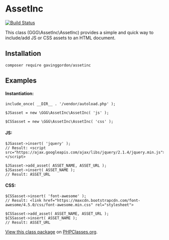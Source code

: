 # AssetInc

[![Build Status](https://travis-ci.org/gavinggordon/assetinc.svg?branch=master)](https://travis-ci.org/gavinggordon/AssetInc)

This class (GGG\AssetInc\AssetInc) provides a simple and quick way to include/add JS or CSS assets to an HTML document.

## Installation

	composer require gavinggordon/assetinc

## Examples

#### Instantiation:

	include_once( __DIR__ . '/vendor/autoload.php' );
	
	$JSasset = new \GGG\AssetInc\AssetInc( 'js' );
	
	$CSSasset = new \GGG\AssetInc\AssetInc( 'css' );

#### JS:

    $JSasset->insert( 'jquery' );
    // Result: <script src="https://ajax.googleapis.com/ajax/libs/jquery/2.1.4/jquery.min.js"></script>
	
	$JSasset->add_asset( ASSET_NAME, ASSET_URL );
	$JSasset->insert( ASSET_NAME );
	// Result: ASSET_URL
	
#### CSS:

    $CSSasset->insert( 'font-awesome' );
    // Result: <link href="https://maxcdn.bootstrapcdn.com/font-awesome/4.5.0/css/font-awesome.min.css" rel="stylesheet">
	
	$CSSasset->add_asset( ASSET_NAME, ASSET_URL );
	$CSSasset->insert( ASSET_NAME );
	// Result: ASSET_URL


[View this class package](http://www.phpclasses.org/package/9698.html) on [PHPClasses.org](http://www.phpclasses.org).
